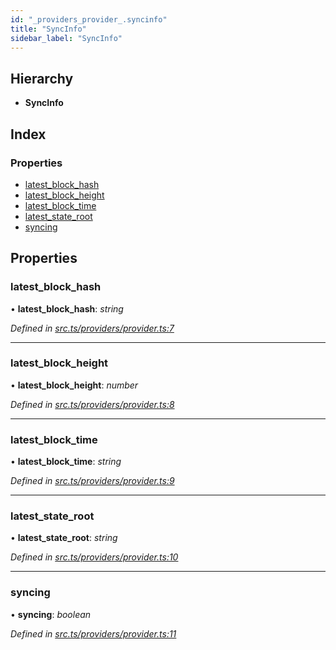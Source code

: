 ```yaml
---
id: "_providers_provider_.syncinfo"
title: "SyncInfo"
sidebar_label: "SyncInfo"
---
```


## Hierarchy

* **SyncInfo**

## Index

### Properties

* [latest_block_hash](_providers_provider_.syncinfo.md#latest_block_hash)
* [latest_block_height](_providers_provider_.syncinfo.md#latest_block_height)
* [latest_block_time](_providers_provider_.syncinfo.md#latest_block_time)
* [latest_state_root](_providers_provider_.syncinfo.md#latest_state_root)
* [syncing](_providers_provider_.syncinfo.md#syncing)

## Properties

###  latest_block_hash

• **latest_block_hash**: *string*

*Defined in [src.ts/providers/provider.ts:7](https://github.com/nearprotocol/nearlib/blob/a71bd4f/src.ts/providers/provider.ts#L7)*

___

###  latest_block_height

• **latest_block_height**: *number*

*Defined in [src.ts/providers/provider.ts:8](https://github.com/nearprotocol/nearlib/blob/a71bd4f/src.ts/providers/provider.ts#L8)*

___

###  latest_block_time

• **latest_block_time**: *string*

*Defined in [src.ts/providers/provider.ts:9](https://github.com/nearprotocol/nearlib/blob/a71bd4f/src.ts/providers/provider.ts#L9)*

___

###  latest_state_root

• **latest_state_root**: *string*

*Defined in [src.ts/providers/provider.ts:10](https://github.com/nearprotocol/nearlib/blob/a71bd4f/src.ts/providers/provider.ts#L10)*

___

###  syncing

• **syncing**: *boolean*

*Defined in [src.ts/providers/provider.ts:11](https://github.com/nearprotocol/nearlib/blob/a71bd4f/src.ts/providers/provider.ts#L11)*
